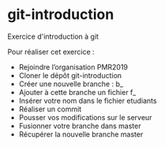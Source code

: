 # git-introduction
Exercice d'introduction à git

Pour réaliser cet exercice : 
* Rejoindre l’organisation PMR2019
* Cloner le dépôt git-introduction
* Créer une nouvelle branche : b_<votreNom>
* Ajouter à cette branche un fichier f_<votreNom>
* Insérer votre nom dans le fichier etudiants
* Réaliser un commit 
* Pousser vos modifications sur le serveur
* Fusionner votre branche dans master
* Récupérer la nouvelle branche master
